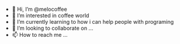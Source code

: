 - 👋 Hi, I’m @melocoffee
- 👀 I’m interested in coffee world
- 🌱 I’m currently learning to how i can help people with programing
- 💞️ I’m looking to collaborate on ...
- 📫 How to reach me ...

<!---
melocoffee-shop/melocoffee-shop is a ✨ special ✨ repository because its `README.md` (this file) appears on your GitHub profile.
You can click the Preview link to take a look at your changes.
--->
